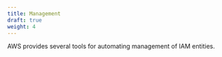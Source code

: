 ```yaml
---
title: Management
draft: true
weight: 4
---
```


AWS provides several tools for automating management of IAM entities.